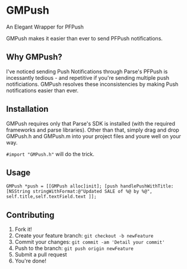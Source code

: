 # GMPush
An Elegant Wrapper for PFPush

GMPush makes it easier than ever to send PFPush notifications.

## Why GMPush?
I've noticed sending Push Notifications through Parse's PFPush is incessantly tedious - and repetitive if you're sending multiple push notificiations.  GMPush resolves these inconsistencies by making Push notifications easier than ever.

## Installation
GMPush requires only that Parse's SDK is installed (with the required frameworks and parse libraries).  Other than that, simply drag and drop GMPush.h and GMPush.m into your project files and youre well on your way.  

`#import "GMPush.h"` will do the trick.

## Usage
`GMPush *push = [[GMPush alloc]init];
[push handlePushWithTitle:[NSString stringWithFormat:@"Updated SALE of %@ by %@", self.title,self.textField.text ]];`
    
## Contributing
1. Fork it!
2. Create your feature branch: `git checkout -b newFeature`
3. Commit your changes: `git commit -am 'Detail your commit'`
4. Push to the branch: `git push origin newFeature`
5. Submit a pull request
6. You're done!



